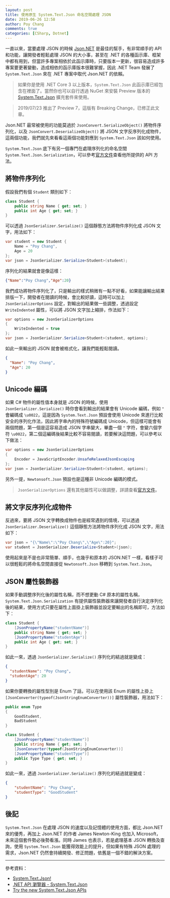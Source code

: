```yaml
---
layout: post
title: 使用原生 System.Text.Json 命名空間處理 JSON
date: 2019-06-26 12:58
author: Poy Chang
comments: true
categories: [CSharp, Dotnet]
---
```


一直以來，當要處理 JSON 的時候 [Json.NET](https://www.newtonsoft.com/json) 是最佳的幫手，有非常順手的 API 和功能，讓開發者輕鬆處理 JSON 的大小事，甚至在 .NET 的各種函示庫、框架中都有用到，但當許多專案相依於此函示庫時，只要版本一更新，很容易造成許多專案要更著變動，造成相依的函示庫版本很難掌握，因此 .NET Team 發展了 `System.Text.Json` 來在 .NET 專案中取代 Json.NET 的依賴。

>如果你是使用 .NET Core 3 以上版本，`System.Text.Json` 此函示庫已經包含在裡面了。當然你也可以自行透過 NuGet 來安裝 Preview 版本的 [System.Text.Json](https://nuget.org/packages/System.Text.Json) 擴充套件來使用。

>2019/07/23 推出了 Preview 7，這版有 Breaking Change，已修正此文章。

Json.NET 最常被使用的功能莫過於 `JsonConvert.SerializeObject()` 將物件序列化，以及 `JsonConvert.DeserializeObject()` 將 JSON 文字反序列化成物件，這兩個功能，我們就先來看看這兩個功能對應到 `System.Text.Json` 該如何使用。

`System.Text.Json` 底下有另一個專門在處理序列化的命名空間 `System.Text.Json.Serialization`，可以參考[官方文件](https://docs.microsoft.com/zh-tw/dotnet/api/system.text.json.serialization?WT.mc_id=DT-MVP-5003022)查看他所提供的 API 方法。

## 將物件序列化

假設我們有個 `Student` 類別如下：

```csharp
class Student {
    public string Name { get; set; }
    public int Age { get; set; }
}
```

可以透過 `JsonSerializer.Serialize()` 這個靜態方法將物件序列化成 JSON 文字，用法如下：

```csharp
var student = new Student {
    Name = "Poy Chang",
    Age = 20
};
var json = JsonSerializer.Serialize<Student>(student);
```

序列化的結果就會是像這樣：

```json
{"Name":"Poy Chang","Age":20}
```

我們成功將物件序列化了，只是輸出的樣式稍微有一點不好看，如果能讓輸出結果排版一下，開發者在閱讀的時候，會比較好讀，這時可以加上 `JsonSerializerOptions` 設定，對輸出的結果做一些調整，透過設定 `WriteIndented` 屬性，可以將 JSON 文字加上縮排，作法如下：

```csharp
var options = new JsonSerializerOptions
{
    WriteIndented = true
};
var json = JsonSerializer.Serialize<Student>(student, options);
```

如此一來輸出的 JSON 就會被格式化，讓我們能輕鬆閱讀。

```json
{
  "Name": "Poy Chang",
  "Age": 20
}
```

## Unicode 編碼

如果 C# 物件的屬性值本身就是 JSON 的時候，使用 `JsonSerializer.Serialize()` 時你會看到輸出的結果會有 Unicode 編碼，例如 `"` 會編碼成 `\u0022`，這是因為 `System.Text.Json` 預設會使用 Unicode 來進行比較安全的序列化作法，因此將字串內的特殊符號編碼成 Unicode，但這樣可能會有兩個問題，第一個是這容易造成 JSON 字串變大，畢盡一個 `"` 字符，會變六個字符 `\u0022`，第二個這編碼後結果比較不容易閱讀，若要解決這問題，可以參考以下做法：

```csharp
var options = new JsonSerializerOptions
{
    Encoder = JavaScriptEncoder.UnsafeRelaxedJsonEscaping
};
var json = JsonSerializer.Serialize<Student>(student, options);
```

另外一提，`Newtonsoft.Json` 預設也是這種非 Unicode 編碼的模式。

>`JsonSerializerOptions` 還有其他屬性可以做調整，詳請查看[官方文件](https://docs.microsoft.com/zh-tw/dotnet/api/system.text.json.jsonserializeroptions?WT.mc_id=DT-MVP-5003022)。

## 將文字反序列化成物件

反過來，要將 JSON 文字轉換成物件也是經常遇到的情境，可以透過 `JsonSerializer.Deserialize()` 這個靜態方法將物件序列化成 JSON 文字，用法如下：

```csharp
var json = "{\"Name\":\"Poy Chang\",\"Age\":20}";
var student = JsonSerializer.Deserialize<Student>(json);
```

使用起來是不是也非常簡單、順手，也幾乎和原本的 JSON.NET 一樣，看樣子可以很輕鬆的將命名空間直接從 `Newtonsoft.Json` 移轉到 `System.Text.Json`。

## JSON 屬性裝飾器

如果手動調整序列化後的屬性名稱，而不想更動 C# 原本的屬性名稱，`System.Text.Json.Serialization` 有提供屬性裝飾器來讓開發者自行決定序列化後的結果，使用方式只要在屬性上面掛上裝飾器並設定要輸出的名稱即可，方法如下：

```csharp
class Student {
    [JsonPropertyName("studentName")]
    public string Name { get; set; }
    [JsonPropertyName("studentAge")]
    public int Age { get; set; }
}
```

如此一來，透過 `JsonSerializer.Serialize()` 序列化的結過就是變成：

```json
{
  "studentName": "Poy Chang",
  "studentAge": 20
}
```

如果你要轉換的屬性型別是 Enum 了話，可以在使用該 Enum 的屬性上掛上 `[JsonConverter(typeof(JsonStringEnumConverter))]` 屬性裝飾器，用法如下：

```csharp
public enum Type
{
    GoodStudent,
    BadStudent
}

class Student {
    [JsonPropertyName("studentName")]
    public string Name { get; set; }
    [JsonConverter(typeof(JsonStringEnumConverter))]
    [JsonPropertyName("studentType")]
    public Type Type { get; set; }
}
```

如此一來，透過 `JsonSerializer.Serialize()` 序列化的結過就是變成：

```json
{
    "studentName": "Poy Chang",
    "studentType": "GoodStudent"
}
```

## 後記

`System.Text.Json` 在處理 JSON 的速度以及記憶體的使用方面，都比 Json.NET 來的優秀，再加上 Json.NET 的作者 James Newton-King 也加入 Microsoft，未來這個套件勢必後勢看漲。同時 James 也表示，若是處理基本 JSON 轉換及查詢，使用 `System.Text.Json` 能獲得效能上的提升，但如果有特殊 JSON 處理的需求，Json.NET 仍然會持續開發、修正問題，依舊是一個不錯的解決方案。

----------

參考資料：

* [System.Text.Json!](https://blog.darkthread.net/blog/system-text-json/)
* [.NET API 瀏覽器 - System.Text.Json](https://docs.microsoft.com/zh-tw/dotnet/api/?term=System.Text.Json?WT.mc_id=DT-MVP-5003022)
* [Try the new System.Text.Json APIs](https://devblogs.microsoft.com/dotnet/try-the-new-system-text-json-apis/)
